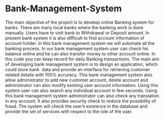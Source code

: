 # Bank-Management-System
The main objective of the project is to develop online Banking
system for banks. There are many local banks where the banking work is
done manually. Users have to visit bank to Withdrawal or
Deposit amount. In present bank system it is also difficult to find
account information of account holder. In this bank management
system we will automate all the banking process. In our bank
management system user can check his balance online and he
can also transfer money to other account online. In this code
you can keep record for daily Banking transactions. The main
aim of developing bank management system is to design an
application, which could store bank  data and provide an
interface for retrieving customer related details with 100%
accuracy.
This bank management system also allow administrator to add new
customer account, delete account and administrator can also modify
existing user account information. Using this system user can
also search any individual account in few seconds. Using this
bank management system administrator can also check any translation in
any account. It also provides security check to reduce the possibility of
fraud. The system will check the user’s existence in the database
and provide the set of services with respect to the role of the
user.
